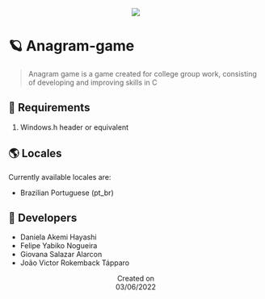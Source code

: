 <p align="center">
  <img src="https://i.imgur.com/MPYWaFB.png" />
</p>

# 🪐 Anagram-game
> Anagram game is a game created for college group work, consisting of developing and improving skills in C

## 📜 Requirements
1. Windows.h header or equivalent

## 🌎 Locales
Currently available locales are:
- Brazilian Portuguese (pt_br)

## 👤 Developers
- Daniela Akemi Hayashi    
- Felipe Yabiko Nogueira          
- Giovana Salazar Alarcon        
- João Victor Rokemback Tápparo

<p align="center">
  Created on <br>
  03/06/2022
</p>
